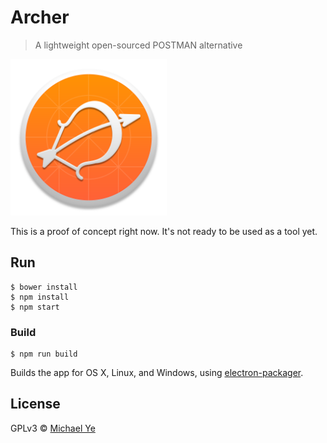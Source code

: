 # Archer

> A lightweight open-sourced POSTMAN alternative

<img src="electron-app/images/archer-logo.png" width="250px" alt="Archer Logo">

This is a proof of concept right now. It's not ready to be used as a tool yet.

## Run

```
$ bower install
$ npm install
$ npm start
```

### Build

```
$ npm run build
```

Builds the app for OS X, Linux, and Windows, using [electron-packager](https://github.com/maxogden/electron-packager).


## License

GPLv3 © [Michael Ye](http://rapsin4.github.io)
